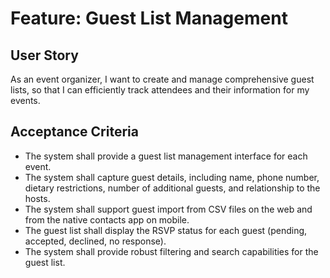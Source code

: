 # Feature: Guest List Management

## User Story

As an event organizer, I want to create and manage comprehensive guest lists, so that I can efficiently track attendees and their information for my events.

## Acceptance Criteria

*   The system shall provide a guest list management interface for each event.
*   The system shall capture guest details, including name, phone number, dietary restrictions, number of additional guests, and relationship to the hosts.
*   The system shall support guest import from CSV files on the web and from the native contacts app on mobile.
*   The guest list shall display the RSVP status for each guest (pending, accepted, declined, no response).
*   The system shall provide robust filtering and search capabilities for the guest list.